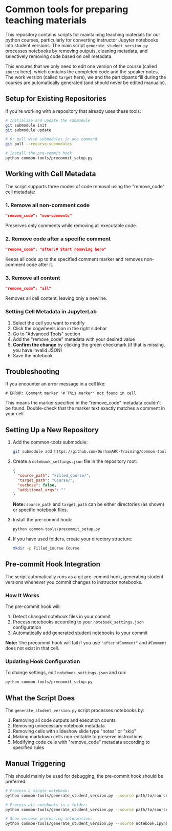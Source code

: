 # Common tools for preparing teaching materials

This repository contains scripts for maintaining teaching materials for our python courses, particularly for converting instructor Jupyter notebooks into student versions. The main script `generate_student_version.py` processes notebooks by removing outputs, cleaning metadata, and selectively removing code based on cell metadata.

This ensures that we only need to edit one version of the course (called `source` here), which contains the completed code and the speaker notes. The work version (called `target` here), we and the participants fill during the courses are automatically generated (and should never be edited manually).

## Setup for Existing Repositories

If you're working with a repository that already uses these tools:

```bash
# Initialize and update the submodule
git submodule init
git submodule update

# Or pull with submodules in one command
git pull --recurse-submodules

# Install the pre-commit hook
python common-tools/precommit_setup.py
```

## Working with Cell Metadata

The script supports three modes of code removal using the "remove_code" cell metadata:

### 1. Remove all non-comment code
```json
"remove_code": "non-comments"
```
Preserves only comments while removing all executable code.

### 2. Remove code after a specific comment
```json
"remove_code": "after:# Start removing here"
```
Keeps all code up to the specified comment marker and removes non-comment code after it.

### 3. Remove all content
```json
"remove_code": "all"
```
Removes all cell content, leaving only a newline.

### Setting Cell Metadata in JupyterLab

1. Select the cell you want to modify
2. Click the cogwheels icon in the right sidebar
3. Go to "Advanced Tools" section
4. Add the "remove_code" metadata with your desired value
5. __Confirm the change__ by clicking the green checkmark (if that is missing, you have invalid JSON)
6. Save the notebook

## Troubleshooting

If you encounter an error message in a cell like:
```
# ERROR: Comment marker '# This marker' not found in cell
```

This means the marker specified in the "remove_code" metadata couldn't be found. Double-check that the marker text exactly matches a comment in your cell.

## Setting Up a New Repository

1. Add the common-tools submodule:
   ```bash
   git submodule add https://github.com/DurhamARC-Training/common-tools-for-teaching.git common-tools
   ```

2. Create a `notebook_settings.json` file in the repository root:
   ```json
   {
     "source_path": "Filled_Course/",
     "target_path": "Course/",
     "verbose": false,
     "additional_args": ""
   }
   ```
   **Note:** `source_path` and `target_path` can be either directories (as shown) or specific notebook files.

3. Install the pre-commit hook:
   ```bash
   python common-tools/precommit_setup.py
   ```

4. If you have used folders, create your directory structure:
   ```bash
   mkdir -p Filled_Course Course
   ```

## Pre-commit Hook Integration

The script automatically runs as a git pre-commit hook, generating student versions whenever you commit changes to instructor notebooks.

### How It Works

The pre-commit hook will:
1. Detect changed notebook files in your commit
2. Process notebooks according to your `notebook_settings.json` configuration
3. Automatically add generated student notebooks to your commit

**Note:** The precommit hook will fail if you use `"after:#Comment"` and `#Comment` does not exist in that cell.

### Updating Hook Configuration

To change settings, edit `notebook_settings.json` and run:
```bash
python common-tools/precommit_setup.py
```

## What the Script Does

The `generate_student_version.py` script processes notebooks by:

1. Removing all code outputs and execution counts
2. Removing unnecessary notebook metadata
3. Removing cells with slideshow slide type "notes" or "skip"
4. Making markdown cells non-editable to preserve instructions
5. Modifying code cells with "remove_code" metadata according to specified rules

## Manual Triggering
This should mainly be used for debugging, the pre-commit hook should be preferred.

```bash
# Process a single notebook:
python common-tools/generate_student_version.py --source path/to/source_notebook.ipynb --target path/to/output_notebook.ipynb

# Process all notebooks in a folder:
python common-tools/generate_student_version.py --source path/to/source_folder --target path/to/output_folder

# Show verbose processing information:
python common-tools/generate_student_version.py --source notebook.ipynb --target student_notebook.ipynb --verbose
```